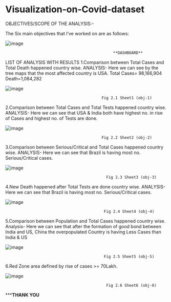 # Visualization-on-Covid-dataset
OBJECTIVES/SCOPE OF THE ANALYSIS:-

The Six main objectives that I’ve worked on are as follows:

![image](https://user-images.githubusercontent.com/71726952/231445777-8541c223-a06d-44ba-9fb7-bb69dc1c5d6e.png)
                                                   
                                                   **DASHBOARD**

LIST OF ANALYSIS WITH RESULTS
1.Comparison between Total Cases and Total Death happened country wise.
ANALYSIS- Here we can see by the tree maps that the most affected country is USA.
Total Cases= 98,166,904
Death=1,084,282

 ![image](https://user-images.githubusercontent.com/71726952/231446100-236ca734-529b-440b-aae4-c7b4ab47bef4.png) 
 
                                              Fig 2.1 Sheet1 (obj-1)

2.Comparison between Total Cases and Total Tests happened country wise.
ANALYSIS- Here we can see that USA & India both have highest no. in rise of Cases and highest no. of Tests are done.

 ![image](https://user-images.githubusercontent.com/71726952/231446211-6dcac459-045f-4696-9042-d359dc58971f.png) 
                                              
                                              Fig 2.2 Sheet2 (obj-2)

3.Comparison between Serious/Critical and Total Cases happened country wise.
ANALYSIS- Here we can see that Brazil is having most no. Serious/Critical cases.

 ![image](https://user-images.githubusercontent.com/71726952/231446318-df65954a-eeb5-4d35-be1d-e687efc404bb.png) 
                                                
                                                Fig 2.3 Sheet3 (obj-3)

4.New Death happened after Total Tests are done country wise. 
ANALYSIS- Here we can see that Brazil is having most no. Serious/Critical cases.

 ![image](https://user-images.githubusercontent.com/71726952/231446396-0e2b0714-5396-4ba7-a992-611e7dacce44.png) 
                                               
                                               Fig 2.4 Sheet4 (obj-4)

5.Comparison between Population and Total Cases happened country wise.
Analysis- Here we can see that after the formation of good bond between India and US, China the overpopulated Country is having Less Cases than India & US

 ![image](https://user-images.githubusercontent.com/71726952/231446891-eca1e865-a447-4408-8a6d-70b714330006.png) 
                                               
                                               Fig 2.5 Sheet5 (obj-5)

6.Red Zone area defined by rise of cases >= 70Lakh.

 ![image](https://user-images.githubusercontent.com/71726952/231446940-c52e9a47-2fc8-4d0f-943e-aa0176f58aa2.png)
                                                
                                                Fig 2.6 Sheet6 (obj-6) 






*******************************************************************THANK YOU****************************************************************



